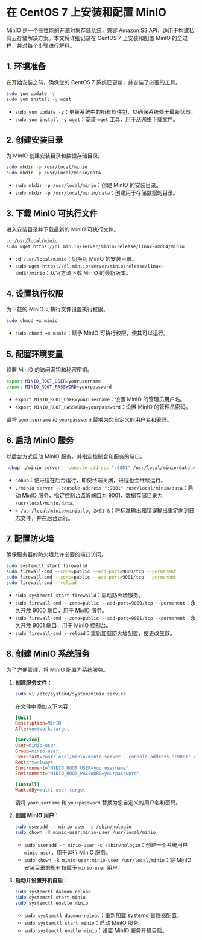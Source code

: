 # 在 CentOS 7 上安装和配置 MinIO 

MinIO 是一个高性能的开源对象存储系统，兼容 Amazon S3 API，适用于构建私有云存储解决方案。本文将详细记录在 CentOS 7 上安装和配置 MinIO 的全过程，并对每个步骤进行解释。

## 1. 环境准备

在开始安装之前，确保您的 CentOS 7 系统已更新，并安装了必要的工具。

```bash
sudo yum update -y
sudo yum install -y wget
```

- `sudo yum update -y`：更新系统中的所有软件包，以确保系统处于最新状态。
- `sudo yum install -y wget`：安装 `wget` 工具，用于从网络下载文件。

## 2. 创建安装目录

为 MinIO 创建安装目录和数据存储目录。

```bash
sudo mkdir -p /usr/local/minio
sudo mkdir -p /usr/local/minio/data
```

- `sudo mkdir -p /usr/local/minio`：创建 MinIO 的安装目录。
- `sudo mkdir -p /usr/local/minio/data`：创建用于存储数据的目录。

## 3. 下载 MinIO 可执行文件

进入安装目录并下载最新的 MinIO 可执行文件。

```bash
cd /usr/local/minio
sudo wget https://dl.min.io/server/minio/release/linux-amd64/minio
```

- `cd /usr/local/minio`：切换到 MinIO 的安装目录。
- `sudo wget https://dl.min.io/server/minio/release/linux-amd64/minio`：从官方源下载 MinIO 的最新版本。

## 4. 设置执行权限

为下载的 MinIO 可执行文件设置执行权限。

```bash
sudo chmod +x minio
```

- `sudo chmod +x minio`：赋予 MinIO 可执行权限，使其可以运行。

## 5. 配置环境变量

设置 MinIO 的访问密钥和秘密密钥。

```bash
export MINIO_ROOT_USER=yourusername
export MINIO_ROOT_PASSWORD=yourpassword
```

- `export MINIO_ROOT_USER=yourusername`：设置 MinIO 的管理员用户名。
- `export MINIO_ROOT_PASSWORD=yourpassword`：设置 MinIO 的管理员密码。

请将 `yourusername` 和 `yourpassword` 替换为您自定义的用户名和密码。

## 6. 启动 MinIO 服务

以后台方式启动 MinIO 服务，并指定控制台和服务的端口。

```bash
nohup ./minio server --console-address ":9001" /usr/local/minio/data > /usr/local/minio/minio.log 2>&1 &
```

- `nohup`：使进程在后台运行，即使终端关闭，进程也会继续运行。
- `./minio server --console-address ":9001" /usr/local/minio/data`：启动 MinIO 服务，指定控制台监听端口为 9001，数据存储目录为 `/usr/local/minio/data`。
- `> /usr/local/minio/minio.log 2>&1 &`：将标准输出和错误输出重定向到日志文件，并在后台运行。

## 7. 配置防火墙

确保服务器的防火墙允许必要的端口访问。

```bash
sudo systemctl start firewalld
sudo firewall-cmd --zone=public --add-port=9000/tcp --permanent
sudo firewall-cmd --zone=public --add-port=9001/tcp --permanent
sudo firewall-cmd --reload
```

- `sudo systemctl start firewalld`：启动防火墙服务。
- `sudo firewall-cmd --zone=public --add-port=9000/tcp --permanent`：永久开放 9000 端口，用于 MinIO 服务。
- `sudo firewall-cmd --zone=public --add-port=9001/tcp --permanent`：永久开放 9001 端口，用于 MinIO 控制台。
- `sudo firewall-cmd --reload`：重新加载防火墙配置，使更改生效。

## 8. 创建 MinIO 系统服务

为了方便管理，将 MinIO 配置为系统服务。

1. **创建服务文件**：

   ```bash
   sudo vi /etc/systemd/system/minio.service
   ```

   在文件中添加以下内容：

   ```ini
   [Unit]
   Description=MinIO
   After=network.target

   [Service]
   User=minio-user
   Group=minio-user
   ExecStart=/usr/local/minio/minio server --console-address ":9001" /usr/local/minio/data
   Restart=always
   Environment="MINIO_ROOT_USER=yourusername"
   Environment="MINIO_ROOT_PASSWORD=yourpassword"

   [Install]
   WantedBy=multi-user.target
   ```

   请将 `yourusername` 和 `yourpassword` 替换为您自定义的用户名和密码。

2. **创建 MinIO 用户**：

   ```bash
   sudo useradd -r minio-user -s /sbin/nologin
   sudo chown -R minio-user:minio-user /usr/local/minio
   ```

    - `sudo useradd -r minio-user -s /sbin/nologin`：创建一个系统用户 `minio-user`，用于运行 MinIO 服务。
    - `sudo chown -R minio-user:minio-user /usr/local/minio`：将 MinIO 安装目录的所有权赋予 `minio-user` 用户。

3. **启动并设置开机自启**：

   ```bash
   sudo systemctl daemon-reload
   sudo systemctl start minio
   sudo systemctl enable minio
   ```

    - `sudo systemctl daemon-reload`：重新加载 systemd 管理器配置。
    - `sudo systemctl start minio`：启动 MinIO 服务。
    - `sudo systemctl enable minio`：设置 MinIO 服务开机自启。

 <!-- ##{"timestamp":1736418063}## -->